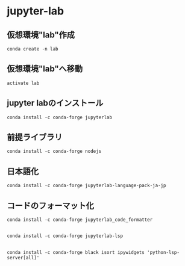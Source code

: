 # jupyter-lab
## 仮想環境"lab"作成
`conda create -n lab`
## 仮想環境"lab"へ移動
`activate lab`
## jupyter labのインストール
`conda install -c conda-forge jupyterlab`
## 前提ライブラリ
`conda install -c conda-forge nodejs`
## 日本語化
`conda install -c conda-forge jupyterlab-language-pack-ja-jp`
## コードのフォーマット化
`conda install -c conda-forge jupyterlab_code_formatter`
## 
`conda install -c conda-forge jupyterlab-lsp`
## 
`conda install -c conda-forge black isort ipywidgets 'python-lsp-server[all]'`
